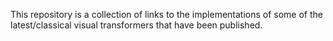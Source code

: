This repository is a collection of links to the implementations of some of the latest/classical visual transformers that have been published.
